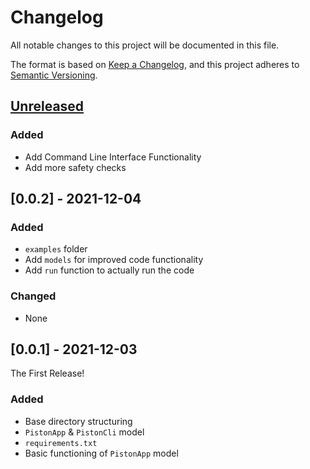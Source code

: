 # Changelog

All notable changes to this project will be documented in this file.

The format is based on [Keep a Changelog](https://keepachangelog.com/en/1.0.0/),
and this project adheres to [Semantic Versioning](https://semver.org/spec/v2.0.0.html).

## [Unreleased]
### Added
- Add Command Line Interface Functionality
- Add more safety checks

## [0.0.2] - 2021-12-04
### Added
- `examples` folder
- Add `models` for improved code functionality
- Add `run` function to actually run the code
### Changed
- None

## [0.0.1] - 2021-12-03
The First Release!
### Added
- Base directory structuring
- `PistonApp` & `PistonCli` model
- `requirements.txt`
- Basic functioning of `PistonApp` model

[Unreleased]: https://github.com/AalbatrossGuy/pistonpy
